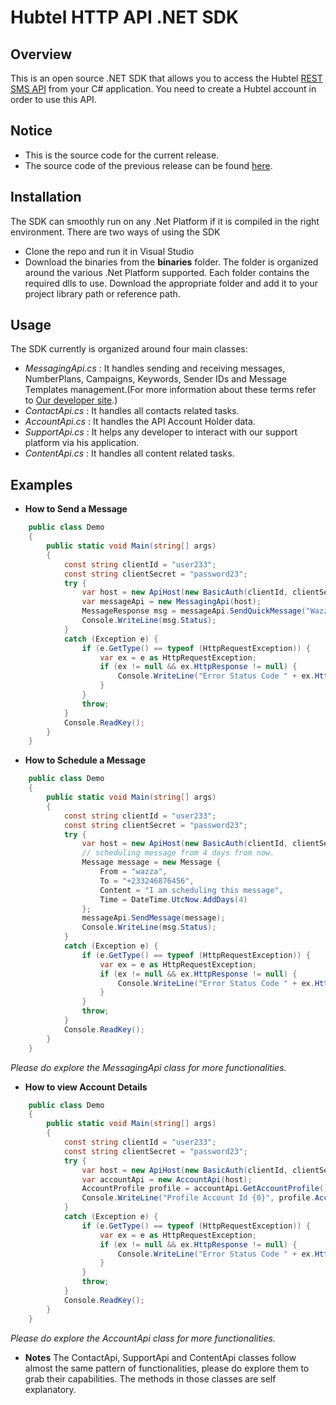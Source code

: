 Hubtel HTTP API .NET SDK 
============================
## **Overview**
This is an open source .NET SDK that allows you to access the Hubtel [REST SMS API](https://developers.hubtel.com) from your C# application. You need to create a Hubtel account in order to use this API.

## **Notice**
* This is the source code for the current release.
* The source code of the previous release can be found [here](https://github.com/hubtel/smsghapi-csharp-legacy).
## **Installation**
The SDK can smoothly run on any .Net Platform if it is compiled in the right environment. There are two ways of using the SDK
* Clone the repo and run it in Visual Studio
* Download the binaries from the **binaries** folder. The folder is organized around the various .Net Platform supported. Each folder contains the required dlls to use. Download the appropriate folder and add it to your project library path or reference path.
 
## **Usage**
The SDK currently is organized around four main classes:
* *MessagingApi.cs* : 
    It handles sending and receiving messages, NumberPlans, Campaigns, Keywords, Sender IDs and Message Templates management.(For more information about these terms refer to [Our developer site](https://developers.hubtel.com/).)
* *ContactApi.cs* : 
        It handles all contacts related tasks. 
* *AccountApi.cs* : 
        It handles the API Account Holder data.
* *SupportApi.cs* : 
        It helps any developer to interact with our support platform via his application.
* *ContentApi.cs* :
        It handles all content related tasks.
## **Examples**
* **How to Send a Message**
```c#
    public class Demo
    {
        public static void Main(string[] args)
        {
            const string clientId = "user233";
            const string clientSecret = "password23";
            try {
                var host = new ApiHost(new BasicAuth(clientId, clientSecret));
                var messageApi = new MessagingApi(host);
                MessageResponse msg = messageApi.SendQuickMessage("Wazza", "+233244675897", "Hello Big Bro!", true);
                Console.WriteLine(msg.Status);
            }
            catch (Exception e) {
                if (e.GetType() == typeof (HttpRequestException)) {
                    var ex = e as HttpRequestException;
                    if (ex != null && ex.HttpResponse != null) {
                        Console.WriteLine("Error Status Code " + ex.HttpResponse.Status);
                    }
                }
                throw;
            }
            Console.ReadKey();
        }
    }
```
* **How to Schedule a Message**
```c#
    public class Demo
    {
        public static void Main(string[] args)
        {
            const string clientId = "user233";
            const string clientSecret = "password23";
            try {
                var host = new ApiHost(new BasicAuth(clientId, clientSecret));
                // scheduling message from 4 days from now.
                Message message = new Message {
                    From = "wazza",
                    To = "+233246876456",
                    Content = "I am scheduling this message",
                    Time = DateTime.UtcNow.AddDays(4)
                };
                messageApi.SendMessage(message);
                Console.WriteLine(msg.Status);
            }
            catch (Exception e) {
                if (e.GetType() == typeof (HttpRequestException)) {
                    var ex = e as HttpRequestException;
                    if (ex != null && ex.HttpResponse != null) {
                        Console.WriteLine("Error Status Code " + ex.HttpResponse.Status);
                    }
                }
                throw;
            }
            Console.ReadKey();
        }
    }
```
*Please do explore the MessagingApi class for more functionalities.*
* **How to view Account Details**
```c#
    public class Demo
    {
        public static void Main(string[] args)
        {
            const string clientId = "user233";
            const string clientSecret = "password23";
            try {
                var host = new ApiHost(new BasicAuth(clientId, clientSecret));
                var accountApi = new AccountApi(host);
                AccountProfile profile = accountApi.GetAccountProfile();
                Console.WriteLine("Profile Account Id {0}", profile.AccountId);
            }
            catch (Exception e) {
                if (e.GetType() == typeof (HttpRequestException)) {
                    var ex = e as HttpRequestException;
                    if (ex != null && ex.HttpResponse != null) {
                        Console.WriteLine("Error Status Code " + ex.HttpResponse.Status);
                    }
                }
                throw;
            }
            Console.ReadKey();
        }
    }
```
*Please do explore the AccountApi class for more functionalities.*

* **Notes**
The ContactApi, SupportApi and ContentApi classes follow almost the same pattern of functionalities, please do explore them to grab their capabilities.
The methods in those classes are self explanatory.
